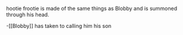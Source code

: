 hootie frootie is  made of the same things as Blobby and is summoned through his head.

-[[Blobby]] has taken to calling him his son